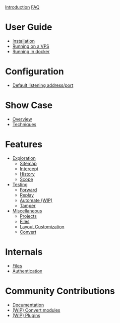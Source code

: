 [Introduction](./introduction.md)
[FAQ](./faq.md)

# User Guide

- [Installation](./user_guide/installation.md)
- [Running on a VPS](./user_guide/vps.md)
- [Running in docker](./user_guide/docker.md)

# Configuration

- [Default listening address/port](./configuration/default_listening_address.md)

# Show Case

- [Overview](./show_case/overview.md)
- [Techniques](./show_case/techniques.md)

# Features

- [Exploration]()
  - [Sitemap](./features/exploration/sitemap.md)
  - [Intercept](./features/exploration/intercept.md)
  - [History](./features/exploration/history.md)
  - [Scope](./features/exploration/scope.md)
- [Testing]()
  - [Forward](./features/testing/forward.md)
  - [Replay](./features/testing/replay.md)
  - [Automate (WIP)](./features/testing/automate.md)
  - [Tamper](./features/testing/tamper.md)
- [Miscellaneous]()
  - [Projects](./features/misc/projects.md)
  - [Files](./features/misc/files.md)
  - [Layout Customization](./features/misc/layout.md)
  - [Convert](./features/misc/convert.md)

# Internals

- [Files](./internals/files.md)
- [Authentication](./internals/authentication.md)

# Community Contributions

- [Documentation](./contributions/documentation.md)
- [(WIP) Convert modules](./contributions/convert_modules.md)
- [(WIP) Plugins](./contributions/plugins.md)
